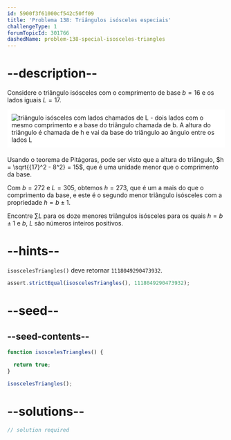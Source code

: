 ```yaml
---
id: 5900f3f61000cf542c50ff09
title: 'Problema 138: Triângulos isósceles especiais'
challengeType: 1
forumTopicId: 301766
dashedName: problem-138-special-isosceles-triangles
---
```


# --description--

Considere o triângulo isósceles com o comprimento de base $b = 16$ e os lados iguais $L = 17$.

<img alt="triângulo isósceles com lados chamados de L - dois lados com o mesmo comprimento e a base do triângulo chamada de b. A altura do triângulo é chamada de h e vai da base do triângulo ao ângulo entre os lados L" src="https://cdn.freecodecamp.org/curriculum/project-euler/special-isosceles-triangles.png" style="background-color: white; padding: 10px; display: block; margin-right: auto; margin-left: auto; margin-bottom: 1.2rem;" />

Usando o teorema de Pitágoras, pode ser visto que a altura do triângulo, $h = \sqrt{{17}^2 - 8^2} = 15$, que é uma unidade menor que o comprimento da base.

Com $b = 272$ e $L = 305$, obtemos $h = 273$, que é um a mais do que o comprimento da base, e este é o segundo menor triângulo isósceles com a propriedade $h = b ± 1$.

Encontre $\sum{L}$ para os doze menores triângulos isósceles para os quais $h = b ± 1$ e $b$, $L$ são números inteiros positivos.

# --hints--

`isoscelesTriangles()` deve retornar `1118049290473932`.

```js
assert.strictEqual(isoscelesTriangles(), 1118049290473932);
```

# --seed--

## --seed-contents--

```js
function isoscelesTriangles() {

  return true;
}

isoscelesTriangles();
```

# --solutions--

```js
// solution required
```
